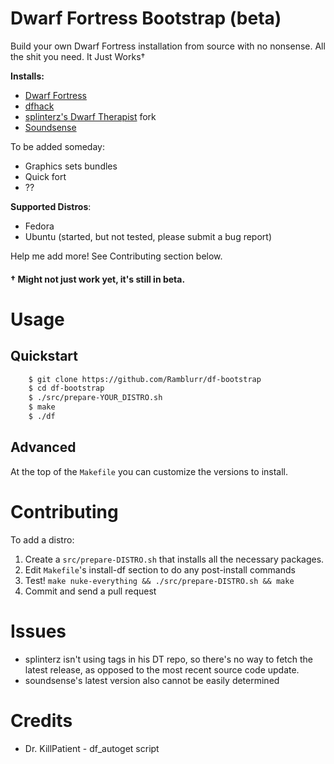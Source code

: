 # Dwarf Fortress Bootstrap (beta)

Build your own Dwarf Fortress installation from source with no nonsense. All the shit you need. It Just Works†

**Installs:**

* [Dwarf Fortress](http://www.bay12games.com/dwarves/)
* [dfhack](https://github.com/peterix/dfhack)
* [splinterz's Dwarf Therapist](https://code.google.com/r/splintermind-attributes/) fork
* [Soundsense](http://df.zweistein.cz/soundsense/)

To be added someday:

* Graphics sets bundles 
* Quick fort
* ??

**Supported Distros**:

* Fedora
* Ubuntu (started, but not tested, please submit a bug report)

Help me add more! See Contributing section below.

    
#### **†** Might not just work yet, it's still in beta.

# Usage 

## Quickstart

```bash
    $ git clone https://github.com/Ramblurr/df-bootstrap
    $ cd df-bootstrap
    $ ./src/prepare-YOUR_DISTRO.sh
    $ make
    $ ./df
```

## Advanced

At the top of the `Makefile` you can customize the versions to install.

# Contributing

To add a distro:

1. Create a `src/prepare-DISTRO.sh` that installs all the necessary packages.
2. Edit `Makefile`'s install-df section to do any post-install commands
3. Test! `make nuke-everything && ./src/prepare-DISTRO.sh && make`
4. Commit and send a pull request

# Issues

* splinterz isn't using tags in his DT repo, so there's no way to fetch the latest
release, as opposed to the most recent source code update.
* soundsense's latest version also cannot be easily determined

# Credits

* Dr. KillPatient - df_autoget script

